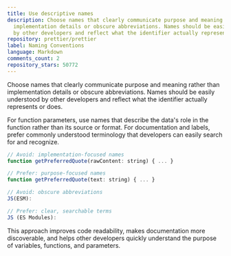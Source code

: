 ```yaml
---
title: Use descriptive names
description: Choose names that clearly communicate purpose and meaning rather than
  implementation details or obscure abbreviations. Names should be easily understood
  by other developers and reflect what the identifier actually represents or does.
repository: prettier/prettier
label: Naming Conventions
language: Markdown
comments_count: 2
repository_stars: 50772
---
```


Choose names that clearly communicate purpose and meaning rather than implementation details or obscure abbreviations. Names should be easily understood by other developers and reflect what the identifier actually represents or does.

For function parameters, use names that describe the data's role in the function rather than its source or format. For documentation and labels, prefer commonly understood terminology that developers can easily search for and recognize.

```javascript
// Avoid: implementation-focused names
function getPreferredQuote(rawContent: string) { ... }

// Prefer: purpose-focused names  
function getPreferredQuote(text: string) { ... }

// Avoid: obscure abbreviations
JS(ESM):

// Prefer: clear, searchable terms
JS (ES Modules):
```

This approach improves code readability, makes documentation more discoverable, and helps other developers quickly understand the purpose of variables, functions, and parameters.